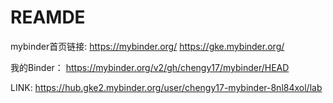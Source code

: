 # REAMDE

mybinder首页链接:
<https://mybinder.org/>
<https://gke.mybinder.org/>

我的Binder：
<https://mybinder.org/v2/gh/chengy17/mybinder/HEAD>

LINK:
<https://hub.gke2.mybinder.org/user/chengy17-mybinder-8nl84xol/lab>
